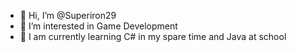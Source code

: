 - 👋 Hi, I’m @Superiron29
- 👀 I’m interested in Game Development
- 🌱 I am currently learning C# in my spare time and Java at school

<!---
Superiron29/Superiron29 is a ✨ special ✨ repository because its `README.md` (this file) appears on your GitHub profile.
You can click the Preview link to take a look at your changes.
--->
